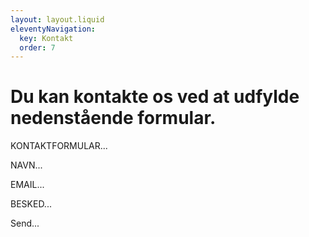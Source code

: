 ```yaml
---
layout: layout.liquid
eleventyNavigation:
  key: Kontakt
  order: 7
---
```

# Du kan kontakte os ved at udfylde nedenstående formular. #

KONTAKTFORMULAR...  

NAVN...

EMAIL...

BESKED...

Send...
